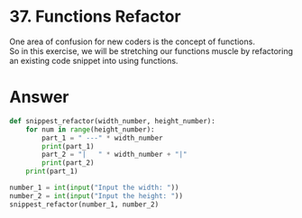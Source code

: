 # 37. Functions Refactor

One area of confusion for new coders is the concept of functions.    
So in this exercise, we will be stretching our functions muscle by refactoring an existing code snippet into using functions.    

# Answer

```python
def snippest_refactor(width_number, height_number):
    for num in range(height_number):
        part_1 = " ---" * width_number
        print(part_1)
        part_2 = "|   " * width_number + "|"
        print(part_2)
    print(part_1)

number_1 = int(input("Input the width: "))
number_2 = int(input("Input the height: "))
snippest_refactor(number_1, number_2)
```
